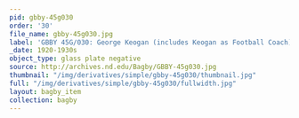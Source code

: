 ```yaml
---
pid: gbby-45g030
order: '30'
file_name: gbby-45g030.jpg
label: 'GBBY 45G/030: George Keogan (includes Keogan as Football Coach) - c1920-1930s'
_date: 1920-1930s
object_type: glass plate negative
source: http://archives.nd.edu/Bagby/GBBY-45g030.jpg
thumbnail: "/img/derivatives/simple/gbby-45g030/thumbnail.jpg"
full: "/img/derivatives/simple/gbby-45g030/fullwidth.jpg"
layout: bagby_item
collection: bagby
---
```

